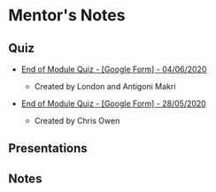 # Mentor's Notes

## Quiz

- [End of Module Quiz - [Google Form] - 04/06/2020](https://docs.google.com/forms/d/1DY2U2AAQsfsX1qytrYhqnLdmQAf2ZVLsX1u3sSXaE5M/edit)

  - Created by London and Antigoni Makri

- [End of Module Quiz - [Google Form] - 28/05/2020](https://docs.google.com/forms/d/e/1FAIpQLSfMCZZkEWexs_7PbuRMpUPXqjjyXv814mhl3OikBv39QsqKSg/viewform)
  - Created by Chris Owen

## Presentations

## Notes
